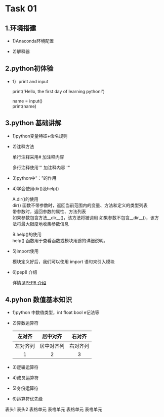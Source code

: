 Task 01
==============
1.环境搭建
--------------
* 1)Anaconda环境配置

* 2)解释器

2.python初体验
----------------
* 1）print and input

  print('Hello, the first day of learning python!')
  
  name = input()  
  print(name)
  
3.python 基础讲解
---------------
* 1)python变量特征+命名规则
* 2)注释方法

  单行注释采用# 加注释内容
  
  多行注释使用'''    加注释内容   '''
  
 
* 3)python中“：”的作用
* 4)学会使用dir()及help()

  A.dir()的使用  
  dir() 函数不带参数时，返回当前范围内的变量、方法和定义的类型列表  
  带参数时，返回参数的属性、方法列表  
  如果参数包含方法__dir__()，该方法将被调用
  如果参数不包含__dir__()，该方法将最大限度地收集参数信息
  
  B.help()的使用  
  help() 函数用于查看函数或模块用途的详细说明。
  
* 5)import使用

  模块定义好后，我们可以使用 import 语句来引入模块
  
* 6)pep8 介绍

  详情见[PEP8 介绍](https://www.python.org/dev/peps/pep-0008/ "悬停显示")
  
4.pyhon 数值基本知识
----------------------

* 1)python 中数值类型，int float bool e记法等
* 2)算数运算符

  |左对齐|居中对齐|右对齐|
  |:------:|:------:|:------:|
  |左对齐列|居中对齐列|右对齐列|
  |1|2|3|

* 3)逻辑运算符
* 4)成员运算符
* 5)身份运算符
* 6)运算符优先级


表头1 	表头2
表格单元 	表格单元
表格单元 	表格单元
